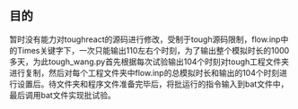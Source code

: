 ## 目的
暂时没有能力对toughreact的源码进行修改，受制于tough源码限制，flow.inp中的Times关键字下，一次只能输出110左右个时刻，为了输出整个模拟时长的1000多天，为此tough_wang.py首先根据每次试验输出104个时刻对tough工程文件夹进行复制，然后对每个工程文件夹中flow.inp的总模拟时长和输出的104个时刻进行设置后。待文件夹和程序文件准备完毕后，将批运行的指令输入到bat文件中，最后调用bat文件实现批试验。
